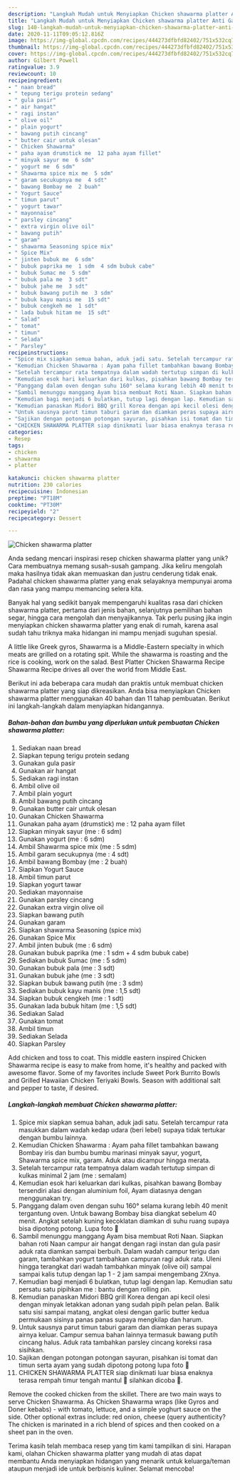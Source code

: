 ```yaml
---
description: "Langkah Mudah untuk Menyiapkan Chicken shawarma platter Anti Gagal"
title: "Langkah Mudah untuk Menyiapkan Chicken shawarma platter Anti Gagal"
slug: 140-langkah-mudah-untuk-menyiapkan-chicken-shawarma-platter-anti-gagal
date: 2020-11-11T09:05:12.816Z
image: https://img-global.cpcdn.com/recipes/444273dfbfd82402/751x532cq70/chicken-shawarma-platter-foto-resep-utama.jpg
thumbnail: https://img-global.cpcdn.com/recipes/444273dfbfd82402/751x532cq70/chicken-shawarma-platter-foto-resep-utama.jpg
cover: https://img-global.cpcdn.com/recipes/444273dfbfd82402/751x532cq70/chicken-shawarma-platter-foto-resep-utama.jpg
author: Gilbert Powell
ratingvalue: 3.9
reviewcount: 10
recipeingredient:
- " naan bread"
- " tepung terigu protein sedang"
- " gula pasir"
- " air hangat"
- " ragi instan"
- " olive oil"
- " plain yogurt"
- " bawang putih cincang"
- " butter cair untuk olesan"
- " Chicken Shawarma"
- " paha ayam drumstick me  12 paha ayam fillet"
- " minyak sayur me  6 sdm"
- " yogurt me  6 sdm"
- " Shawarma spice mix me  5 sdm"
- " garam secukupnya me  4 sdt"
- " bawang Bombay me  2 buah"
- " Yogurt Sauce"
- " timun parut"
- " yogurt tawar"
- " mayonnaise"
- " parsley cincang"
- " extra virgin olive oil"
- " bawang putih"
- " garam"
- " shawarma Seasoning spice mix"
- " Spice Mix"
- " jinten bubuk me  6 sdm"
- " bubuk paprika me  1 sdm  4 sdm bubuk cabe"
- " bubuk Sumac me  5 sdm"
- " bubuk pala me  3 sdt"
- " bubuk jahe me  3 sdt"
- " bubuk bawang putih me  3 sdm"
- " bubuk kayu manis me  15 sdt"
- " bubuk cengkeh me  1 sdt"
- " lada bubuk hitam me  15 sdt"
- " Salad"
- " tomat"
- " timun"
- " Selada"
- " Parsley"
recipeinstructions:
- "Spice mix siapkan semua bahan, aduk jadi satu. Setelah tercampur rata masukkan dalam wadah kedap udara (beri lebel) supaya tidak tertukar dengan bumbu lainnya."
- "Kemudian Chicken Shawarma : Ayam paha fillet tambahkan bawang Bombay iris dan bumbu bumbu marinasi minyak sayur, yogurt, Shawarma spice mix, garam. Aduk atau dicampur hingga merata."
- "Setelah tercampur rata tempatnya dalam wadah tertutup simpan di kulkas minimal 2 jam (me : semalam)"
- "Kemudian esok hari keluarkan dari kulkas, pisahkan bawang Bombay tersendiri alasi dengan aluminium foil, Ayam diatasnya dengan menggunakan try."
- "Panggang dalam oven dengan suhu 160° selama kurang lebih 40 menit tergantung oven. Untuk bawang Bombay bisa diangkat sebelum 40 menit. Angkat setelah kuning kecoklatan diamkan di suhu ruang supaya bisa dipotong potong. Lupa foto 🙈"
- "Sambil menunggu manggang Ayam bisa membuat Roti Naan. Siapkan bahan roti Naan campur air hangat dengan ragi instan dan gula pasir aduk rata diamkan sampai berbuih. Dalam wadah campur terigu dan garam, tambahkan yogurt tambahkan campuran ragi aduk rata. Uleni hingga terangkat dari wadah tambahkan minyak (olive oil) sampai sampai kalis tutup dengan lap 1 - 2 jam sampai mengembang 2Xnya."
- "Kemudian bagi menjadi 6 bulatkan, tutup lagi dengan lap. Kemudian satu persatu satu pipihkan me : bantu dengan rolling pin."
- "Kemudian panaskan Midori BBQ grill Korea dengan api kecil olesi dengan minyak letakkan adonan yang sudah pipih pelan pelan. Balik satu sisi sampai matang, angkat olesi dengan garlic butter kedua permukaan sisinya panas panas supaya mengkilap dan harum."
- "Untuk sausnya parut timun taburi garam dan diamkan peras supaya airnya keluar. Campur semua bahan lainnya termasuk bawang putih cincang halus. Aduk rata tambahkan parsley cincang koreksi rasa sisihkan."
- "Sajikan dengan potongan potongan sayuran, pisahkan isi tomat dan timun serta ayam yang sudah dipotong potong lupa foto 🙈"
- "CHICKEN SHAWARMA PLATTER siap dinikmati luar biasa enaknya terasa rempah timur tengah mantul 🤤 silahkan dicoba 💪."
categories:
- Resep
tags:
- chicken
- shawarma
- platter

katakunci: chicken shawarma platter 
nutrition: 230 calories
recipecuisine: Indonesian
preptime: "PT18M"
cooktime: "PT30M"
recipeyield: "2"
recipecategory: Dessert

---
```



![Chicken shawarma platter](https://img-global.cpcdn.com/recipes/444273dfbfd82402/751x532cq70/chicken-shawarma-platter-foto-resep-utama.jpg)

Anda sedang mencari inspirasi resep chicken shawarma platter yang unik? Cara membuatnya memang susah-susah gampang. Jika keliru mengolah maka hasilnya tidak akan memuaskan dan justru cenderung tidak enak. Padahal chicken shawarma platter yang enak selayaknya mempunyai aroma dan rasa yang mampu memancing selera kita.

Banyak hal yang sedikit banyak mempengaruhi kualitas rasa dari chicken shawarma platter, pertama dari jenis bahan, selanjutnya pemilihan bahan segar, hingga cara mengolah dan menyajikannya. Tak perlu pusing jika ingin menyiapkan chicken shawarma platter yang enak di rumah, karena asal sudah tahu triknya maka hidangan ini mampu menjadi suguhan spesial.

A little like Greek gyros, Shawarma is a Middle-Eastern specialty in which meats are grilled on a rotating spit. While the shawarma is roasting and the rice is cooking, work on the salad. Best Platter Chicken Shawarma Recipe Shawarma Recipe drives all over the world from Middle East.


Berikut ini ada beberapa cara mudah dan praktis untuk membuat chicken shawarma platter yang siap dikreasikan. Anda bisa menyiapkan Chicken shawarma platter menggunakan 40 bahan dan 11 tahap pembuatan. Berikut ini langkah-langkah dalam menyiapkan hidangannya.

<!--inarticleads1-->

##### Bahan-bahan dan bumbu yang diperlukan untuk pembuatan Chicken shawarma platter:

1. Sediakan  naan bread
1. Siapkan  tepung terigu protein sedang
1. Gunakan  gula pasir
1. Gunakan  air hangat
1. Sediakan  ragi instan
1. Ambil  olive oil
1. Ambil  plain yogurt
1. Ambil  bawang putih cincang
1. Gunakan  butter cair untuk olesan
1. Gunakan  Chicken Shawarma
1. Gunakan  paha ayam (drumstick) me : 12 paha ayam fillet
1. Siapkan  minyak sayur (me : 6 sdm)
1. Gunakan  yogurt (me : 6 sdm)
1. Ambil  Shawarma spice mix (me : 5 sdm)
1. Ambil  garam secukupnya (me : 4 sdt)
1. Ambil  bawang Bombay (me : 2 buah)
1. Siapkan  Yogurt Sauce
1. Ambil  timun parut
1. Siapkan  yogurt tawar
1. Sediakan  mayonnaise
1. Gunakan  parsley cincang
1. Gunakan  extra virgin olive oil
1. Siapkan  bawang putih
1. Gunakan  garam
1. Siapkan  shawarma Seasoning (spice mix)
1. Gunakan  Spice Mix
1. Ambil  jinten bubuk (me : 6 sdm)
1. Gunakan  bubuk paprika (me : 1 sdm + 4 sdm bubuk cabe)
1. Sediakan  bubuk Sumac (me : 5 sdm)
1. Gunakan  bubuk pala (me : 3 sdt)
1. Gunakan  bubuk jahe (me : 3 sdt)
1. Siapkan  bubuk bawang putih (me : 3 sdm)
1. Sediakan  bubuk kayu manis (me : 1,5 sdt)
1. Siapkan  bubuk cengkeh (me : 1 sdt)
1. Gunakan  lada bubuk hitam (me : 1,5 sdt)
1. Sediakan  Salad
1. Gunakan  tomat
1. Ambil  timun
1. Sediakan  Selada
1. Siapkan  Parsley


Add chicken and toss to coat. This middle eastern inspired Chicken Shawarma recipe is easy to make from home, it&#39;s healthy and packed with awesome flavor. Some of my favorites include Sweet Pork Burrito Bowls and Grilled Hawaiian Chicken Teriyaki Bowls. Season with additional salt and pepper to taste, if desired. 

<!--inarticleads2-->

##### Langkah-langkah membuat Chicken shawarma platter:

1. Spice mix siapkan semua bahan, aduk jadi satu. Setelah tercampur rata masukkan dalam wadah kedap udara (beri lebel) supaya tidak tertukar dengan bumbu lainnya.
1. Kemudian Chicken Shawarma : Ayam paha fillet tambahkan bawang Bombay iris dan bumbu bumbu marinasi minyak sayur, yogurt, Shawarma spice mix, garam. Aduk atau dicampur hingga merata.
1. Setelah tercampur rata tempatnya dalam wadah tertutup simpan di kulkas minimal 2 jam (me : semalam)
1. Kemudian esok hari keluarkan dari kulkas, pisahkan bawang Bombay tersendiri alasi dengan aluminium foil, Ayam diatasnya dengan menggunakan try.
1. Panggang dalam oven dengan suhu 160° selama kurang lebih 40 menit tergantung oven. Untuk bawang Bombay bisa diangkat sebelum 40 menit. Angkat setelah kuning kecoklatan diamkan di suhu ruang supaya bisa dipotong potong. Lupa foto 🙈
1. Sambil menunggu manggang Ayam bisa membuat Roti Naan. Siapkan bahan roti Naan campur air hangat dengan ragi instan dan gula pasir aduk rata diamkan sampai berbuih. Dalam wadah campur terigu dan garam, tambahkan yogurt tambahkan campuran ragi aduk rata. Uleni hingga terangkat dari wadah tambahkan minyak (olive oil) sampai sampai kalis tutup dengan lap 1 - 2 jam sampai mengembang 2Xnya.
1. Kemudian bagi menjadi 6 bulatkan, tutup lagi dengan lap. Kemudian satu persatu satu pipihkan me : bantu dengan rolling pin.
1. Kemudian panaskan Midori BBQ grill Korea dengan api kecil olesi dengan minyak letakkan adonan yang sudah pipih pelan pelan. Balik satu sisi sampai matang, angkat olesi dengan garlic butter kedua permukaan sisinya panas panas supaya mengkilap dan harum.
1. Untuk sausnya parut timun taburi garam dan diamkan peras supaya airnya keluar. Campur semua bahan lainnya termasuk bawang putih cincang halus. Aduk rata tambahkan parsley cincang koreksi rasa sisihkan.
1. Sajikan dengan potongan potongan sayuran, pisahkan isi tomat dan timun serta ayam yang sudah dipotong potong lupa foto 🙈
1. CHICKEN SHAWARMA PLATTER siap dinikmati luar biasa enaknya terasa rempah timur tengah mantul 🤤 silahkan dicoba 💪.


Remove the cooked chicken from the skillet. There are two main ways to serve Chicken Shawarma. As Chicken Shawarma wraps (like Gyros and Doner kebabs) - with tomato, lettuce, and a simple yoghurt sauce on the side. Other optional extras include: red onion, cheese (query authenticity? The chicken is marinated in a rich blend of spices and then cooked on a sheet pan in the oven. 

Terima kasih telah membaca resep yang tim kami tampilkan di sini. Harapan kami, olahan Chicken shawarma platter yang mudah di atas dapat membantu Anda menyiapkan hidangan yang menarik untuk keluarga/teman ataupun menjadi ide untuk berbisnis kuliner. Selamat mencoba!
